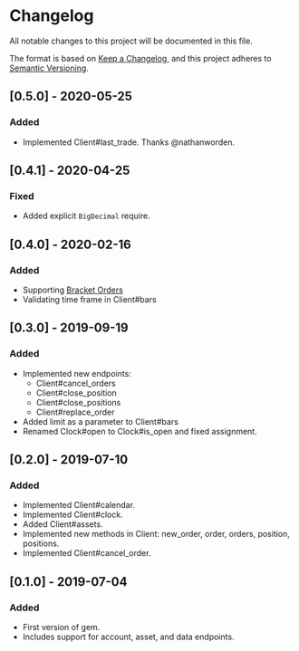 # Changelog
All notable changes to this project will be documented in this file.

The format is based on [Keep a Changelog](https://keepachangelog.com/en/1.0.0/),
and this project adheres to [Semantic Versioning](https://semver.org/spec/v2.0.0.html).

## [0.5.0] - 2020-05-25
### Added
- Implemented Client#last_trade. Thanks @nathanworden.

## [0.4.1] - 2020-04-25
### Fixed
- Added explicit `BigDecimal` require.

## [0.4.0] - 2020-02-16
### Added
- Supporting [Bracket Orders](https://docs.alpaca.markets/trading-on-alpaca/orders/#bracket-orders)
- Validating time frame in Client#bars

## [0.3.0] - 2019-09-19
### Added
- Implemented new endpoints:
  * Client#cancel_orders
  * Client#close_position
  * Client#close_positions
  * Client#replace_order
- Added limit as a parameter to Client#bars
- Renamed Clock#open to Clock#is_open and fixed assignment.

## [0.2.0] - 2019-07-10
### Added
- Implemented Client#calendar.
- Implemented Client#clock.
- Added Client#assets.
- Implemented new methods in Client: new_order, order, orders, position, positions.
- Implemented Client#cancel_order.

## [0.1.0] - 2019-07-04
### Added
- First version of gem.
- Includes support for account, asset, and data endpoints.
